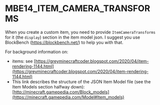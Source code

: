 # MBE14_ITEM_CAMERA_TRANSFORMS

When you create a custom item, you need to provide `ItemCameraTransforms` for it (the `display`) section in the item model json. 
I suggest you use BlockBench (https://blockbench.net/) to help you with that.

For background information on:

* items: see [https://greyminecraftcoder.blogspot.com/2020/04/item-rendering-1144.html](https://greyminecraftcoder.blogspot.com/2020/04/item-rendering-1144.html)
* This link describes the structure of the JSON Item Model file (see the Item Models section halfway down): [http://minecraft.gamepedia.com/Block_models](https://minecraft.gamepedia.com/Model#Item_models)


